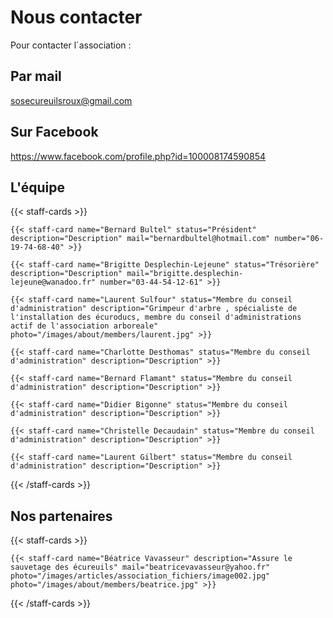 # Nous contacter

Pour contacter l´association :

## Par mail

sosecureuilsroux@gmail.com

## Sur Facebook

https://www.facebook.com/profile.php?id=100008174590854

## L'équipe

{{< staff-cards >}}

    {{< staff-card name="Bernard Bultel" status="Président" description="Description" mail="bernardbultel@hotmail.com" number="06-19-74-68-40" >}}

    {{< staff-card name="Brigitte Desplechin-Lejeune" status="Trésorière" description="Description" mail="brigitte.desplechin-lejeune@wanadoo.fr" number="03-44-54-12-61" >}}

    {{< staff-card name="Laurent Sulfour" status="Membre du conseil d'administration" description="Grimpeur d'arbre , spécialiste de l'installation des écuroducs, membre du conseil d'administrations actif de l'association arboreale" photo="/images/about/members/laurent.jpg" >}}

    {{< staff-card name="Charlotte Desthomas" status="Membre du conseil d'administration" description="Description" >}}

    {{< staff-card name="Bernard Flamant" status="Membre du conseil d'administration" description="Description" >}}

    {{< staff-card name="Didier Bigonne" status="Membre du conseil d'administration" description="Description" >}}

    {{< staff-card name="Christelle Decaudain" status="Membre du conseil d'administration" description="Description" >}}

    {{< staff-card name="Laurent Gilbert" status="Membre du conseil d'administration" description="Description" >}}

{{< /staff-cards >}}

## Nos partenaires

{{< staff-cards >}}

    {{< staff-card name="Béatrice Vavasseur" description="Assure le sauvetage des écureuils" mail="beatricevavasseur@yahoo.fr" photo="/images/articles/association_fichiers/image002.jpg" photo="/images/about/members/beatrice.jpg" >}}

{{< /staff-cards >}}